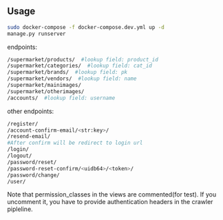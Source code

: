 
## Usage

```bash
sudo docker-compose -f docker-compose.dev.yml up -d
manage.py runserver
```
endpoints:
```bash
/supermarket/products/  #lookup field: product_id
/supermarket/categories/  #lookup field: cat_id
/supermarket/brands/  #lookup field: pk
/supermarket/vendors/  #lookup field: name
/supermarket/mainimages/  
/supermarket/otherimages/
/accounts/  #lookup field: username
```
other endpoints:
```bash
/register/
/account-confirm-email/<str:key>/
/resend-email/
#After confirm will be redirect to login url
/login/
/logout/
/password/reset/
/password-reset-confirm/<uidb64>/<token>/
/password/change/ 
/user/

```

Note that permission_classes in the views are commented(for test). If you uncomment it, you have to provide authentication headers in the crawler pipleline.
